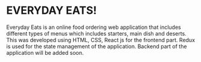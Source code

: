 # EVERYDAY EATS!

Everyday Eats is an online food ordering web application that includes different types of menus which includes starters, main dish and deserts.
This was developed using HTML, CSS, React js for the frontend part. 
Redux is used for the state management of the application. 
Backend part of the application will be added soon.
